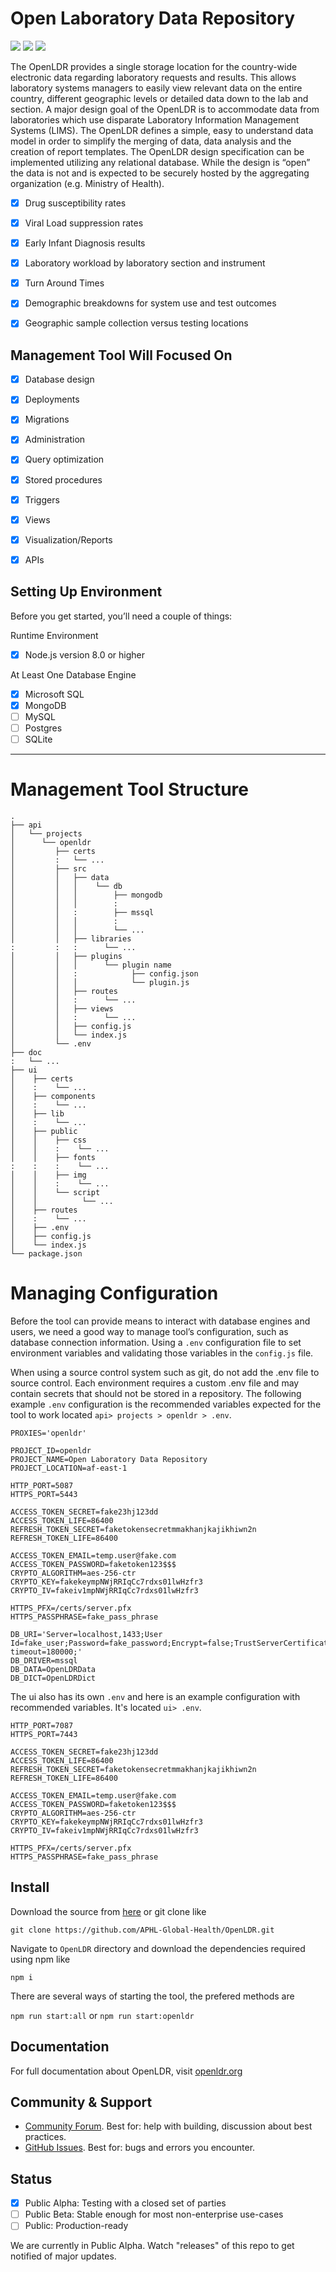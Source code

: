 Open Laboratory Data Repository
======

![](/doc/assets/images/version.svg) ![](/doc/assets/images/license.svg) ![](/doc/assets/images/database_platforms.svg)

The OpenLDR provides a single storage location for the country-wide electronic data regarding laboratory 
requests and results. This allows laboratory systems managers to easily view relevant data on the entire 
country, different geographic levels or detailed data down to the lab and section. A major design goal of 
the OpenLDR is to accommodate data from laboratories which use disparate Laboratory Information Management 
Systems (LIMS). The OpenLDR defines a simple, easy to understand data model in order to simplify the 
merging of data, data analysis and the creation of report templates. The OpenLDR design specification can 
be implemented utilizing any relational database. While the design is “open” the data is not and is 
expected to be securely hosted by the aggregating organization (e.g. Ministry of Health).



- [x]  Drug susceptibility rates
- [x]  Viral Load suppression rates
- [x]  Early Infant Diagnosis results
- [x]  Laboratory workload by laboratory section and instrument
- [x]  Turn Around Times
- [x]  Demographic breakdowns for system use and test outcomes
- [x]  Geographic sample collection versus testing locations



Management Tool Will Focused On 
-----

- [x]  Database design
- [x]  Deployments
- [x]  Migrations
- [x]  Administration
- [x]  Query optimization
- [x]  Stored procedures
- [x]  Triggers
- [x]  Views
- [x]  Visualization/Reports
- [x]  APIs



Setting Up Environment
-----
Before you get started, you’ll need a couple of things:

Runtime Environment
- [x]  Node.js version 8.0 or higher

At Least One Database Engine
- [x]  Microsoft SQL
- [x]  MongoDB
- [ ]  MySQL
- [ ]  Postgres
- [ ]  SQLite

-----

Management Tool Structure
==============
```nohighlight:
.
├── api
│   └── projects
│      └── openldr
│         ├── certs
│         :   └── ...
│         ├── src
│         │   ├── data
│         │   │    └── db
│         │   │        ├── mongodb
│         │   │        :
│         │   :        ├── mssql
│         │   │        :
│         │   │        └── ...
│         │   ├── libraries
:         :   :      └── ...
│         │   ├── plugins
│         │   │      └── plugin name
│         │   :            ├── config.json
│         │   │            └── plugin.js
│         │   ├── routes
│         │   :      └── ...
│         │   ├── views
│         │   :      └── ...
│         │   ├── config.js
│         │   └── index.js
│         └── .env
├── doc
:   └── ...
├── ui
│    ├── certs
│    :	  └── ...
│    ├── components
│    :	  └── ...
│    ├── lib
│    :	  └── ...
│    ├── public
│    │	  ├── css
│    │	  :    └── ...
│    │	  ├── fonts
:    :	  :    └── ...
│    │	  ├── img
│    │	  :    └── ...
│    │	  └── script
│    │          └── ...
│    ├── routes
│    :	  └── ...
│    ├── .env
│    ├── config.js
│    └── index.js
└── package.json
```

Managing Configuration
==============
Before the tool can provide means to interact with database engines and users,
we need a good way to manage tool’s configuration, such as database connection information.
Using a `.env` configuration file to set environment variables and validating those variables 
in the `config.js` file.

When using a source control system such as git, do not add the .env 
file to source control. Each environment requires a custom .env file and may contain secrets that 
should not be stored in a repository. The following example `.env` configuration is the recommended variables expected 
for the tool to work located `api> projects > openldr > .env`.

```
PROXIES='openldr'

PROJECT_ID=openldr
PROJECT_NAME=Open Laboratory Data Repository
PROJECT_LOCATION=af-east-1

HTTP_PORT=5087
HTTPS_PORT=5443

ACCESS_TOKEN_SECRET=fake23hj123dd
ACCESS_TOKEN_LIFE=86400
REFRESH_TOKEN_SECRET=faketokensecretmmakhanjkajikhiwn2n
REFRESH_TOKEN_LIFE=86400

ACCESS_TOKEN_EMAIL=temp.user@fake.com
ACCESS_TOKEN_PASSWORD=faketoken123$$$
CRYPTO_ALGORITHM=aes-256-ctr
CRYPTO_KEY=fakekeympNWjRRIqCc7rdxs01lwHzfr3
CRYPTO_IV=fakeiv1mpNWjRRIqCc7rdxs01lwHzfr3

HTTPS_PFX=/certs/server.pfx
HTTPS_PASSPHRASE=fake_pass_phrase

DB_URI='Server=localhost,1433;User Id=fake_user;Password=fake_password;Encrypt=false;TrustServerCertificate=True;request timeout=180000;'
DB_DRIVER=mssql
DB_DATA=OpenLDRData
DB_DICT=OpenLDRDict
```

The ui also has its own `.env` and here is an example configuration with recommended variables.
It's located `ui> .env`.

```
HTTP_PORT=7087
HTTPS_PORT=7443

ACCESS_TOKEN_SECRET=fake23hj123dd
ACCESS_TOKEN_LIFE=86400
REFRESH_TOKEN_SECRET=faketokensecretmmakhanjkajikhiwn2n
REFRESH_TOKEN_LIFE=86400

ACCESS_TOKEN_EMAIL=temp.user@fake.com
ACCESS_TOKEN_PASSWORD=faketoken123$$$
CRYPTO_ALGORITHM=aes-256-ctr
CRYPTO_KEY=fakekeympNWjRRIqCc7rdxs01lwHzfr3
CRYPTO_IV=fakeiv1mpNWjRRIqCc7rdxs01lwHzfr3

HTTPS_PFX=/certs/server.pfx
HTTPS_PASSPHRASE=fake_pass_phrase
```

## Install

Download the source from [here](https://github.com/APHL-Global-Health/OpenLDR) or git clone like

`git clone https://github.com/APHL-Global-Health/OpenLDR.git`

Navigate to `OpenLDR` directory and download the dependencies required using npm like

`npm i`

There are several ways of starting the tool, the prefered methods are

`npm run start:all` or  `npm run start:openldr`

## Documentation

For full documentation about OpenLDR, visit [openldr.org](http://openldr.org/)

## Community & Support

- [Community Forum](https://github.com/APHL-Global-Health/OpenLDR/discussions). Best for: help with building, discussion about best practices.
- [GitHub Issues](https://github.com/APHL-Global-Health/OpenLDR/issues). Best for: bugs and errors you encounter.

## Status

- [x] Public Alpha: Testing with a closed set of parties
- [ ] Public Beta: Stable enough for most non-enterprise use-cases
- [ ] Public: Production-ready

We are currently in Public Alpha. Watch "releases" of this repo to get notified of major updates.

